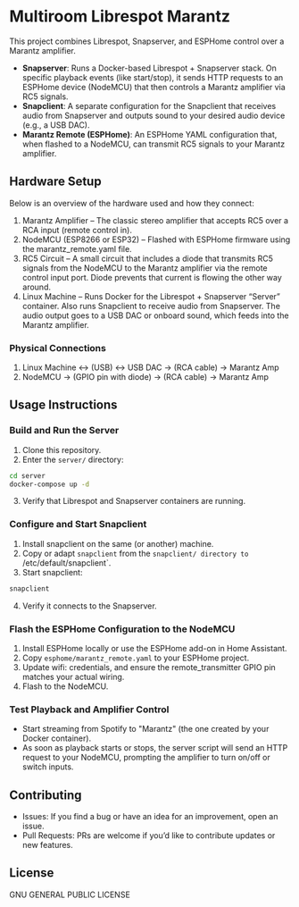 # Multiroom Librespot Marantz
This project combines Librespot, Snapserver, and ESPHome control over a Marantz amplifier.
- **Snapserver**: Runs a Docker-based Librespot + Snapserver stack. On specific playback events (like start/stop), it sends HTTP requests to an ESPHome device (NodeMCU) that then controls a Marantz amplifier via RC5 signals.
- **Snapclient**: A separate configuration for the Snapclient that receives audio from Snapserver and outputs sound to your desired audio device (e.g., a USB DAC).
- **Marantz Remote (ESPHome)**: An ESPHome YAML configuration that, when flashed to a NodeMCU, can transmit RC5 signals to your Marantz amplifier.

## Hardware Setup

Below is an overview of the hardware used and how they connect:
1.	Marantz Amplifier – The classic stereo amplifier that accepts RC5 over a RCA input (remote control in).
2.	NodeMCU (ESP8266 or ESP32) – Flashed with ESPHome firmware using the marantz_remote.yaml file.
3.	RC5 Circuit – A small circuit that includes a diode that transmits RC5 signals from the NodeMCU to the Marantz amplifier via the remote control input port. Diode prevents that current is flowing the other way around. 
4.	Linux Machine – Runs Docker for the Librespot + Snapserver “Server” container. Also runs Snapclient to receive audio from Snapserver. The audio output goes to a USB DAC or onboard sound, which feeds into the Marantz amplifier.

### Physical Connections
1.	Linux Machine ↔ (USB) ↔ USB DAC → (RCA cable) → Marantz Amp
2.	NodeMCU → (GPIO pin with diode) → (RCA cable) → Marantz Amp

## Usage Instructions
### Build and Run the Server
1.	Clone this repository.
2.	Enter the `server/` directory:
```bash
cd server
docker-compose up -d
```
3.	Verify that Librespot and Snapserver containers are running.

### Configure and Start Snapclient
1.	Install snapclient on the same (or another) machine.
2.	Copy or adapt `snapclient` from the `snapclient/ directory to `/etc/default/snapclient`.
3.	Start snapclient:
```bash
snapclient
```
4.	Verify it connects to the Snapserver.

### Flash the ESPHome Configuration to the NodeMCU
1.	Install ESPHome locally or use the ESPHome add-on in Home Assistant.
2.	Copy `esphome/marantz_remote.yaml` to your ESPHome project.
3.	Update wifi: credentials, and ensure the remote_transmitter GPIO pin matches your actual wiring.
4.	Flash to the NodeMCU.

### Test Playback and Amplifier Control
- Start streaming from Spotify to "Marantz" (the one created by your Docker container).
- As soon as playback starts or stops, the server script will send an HTTP request to your NodeMCU, prompting the amplifier to turn on/off or switch inputs.


## Contributing
- Issues: If you find a bug or have an idea for an improvement, open an issue.
- Pull Requests: PRs are welcome if you’d like to contribute updates or new features.

## License
GNU GENERAL PUBLIC LICENSE
